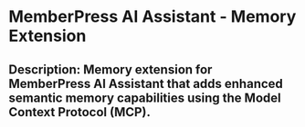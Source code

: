 # MemberPress AI Assistant - Memory Extension
## Description: Memory extension for MemberPress AI Assistant that adds enhanced semantic memory capabilities using the Model Context Protocol (MCP).
